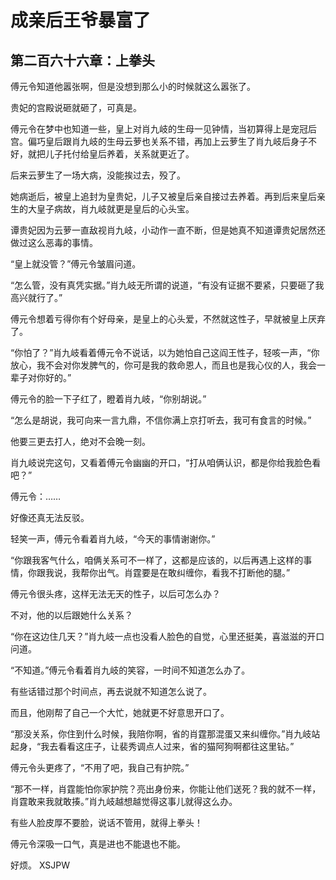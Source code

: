 # 成亲后王爷暴富了 
 ## 第二百六十六章：上拳头
  傅元令知道他嚣张啊，但是没想到那么小的时候就这么嚣张了。  
  
 贵妃的宫殿说砸就砸了，可真是。  
  
 傅元令在梦中也知道一些，皇上对肖九岐的生母一见钟情，当初算得上是宠冠后宫。偏巧皇后跟肖九岐的生母云萝也关系不错，再加上云萝生了肖九岐后身子不好，就把儿子托付给皇后养着，关系就更近了。  
  
 后来云萝生了一场大病，没能挨过去，殁了。  
  
 她病逝后，被皇上追封为皇贵妃，儿子又被皇后亲自接过去养着。再到后来皇后亲生的大皇子病故，肖九岐就更是皇后的心头宝。  
  
 谭贵妃因为云萝一直敌视肖九岐，小动作一直不断，但是她真不知道谭贵妃居然还做过这么恶毒的事情。  
  
 “皇上就没管？”傅元令皱眉问道。  
  
 “怎么管，没有真凭实据。”肖九岐无所谓的说道，“有没有证据不要紧，只要砸了我高兴就行了。”  
  
 傅元令想着亏得你有个好母亲，是皇上的心头爱，不然就这性子，早就被皇上厌弃了。  
  
 “你怕了？”肖九岐看着傅元令不说话，以为她怕自己这阎王性子，轻咳一声，“你放心，我不会对你发脾气的，你可是我的救命恩人，而且也是我心仪的人，我会一辈子对你好的。”  
  
 傅元令的脸一下子红了，瞪着肖九岐，“你别胡说。”  
  
 “怎么是胡说，我可向来一言九鼎，不信你满上京打听去，我可有食言的时候。”  
  
 他要三更去打人，绝对不会晚一刻。  
  
 肖九岐说完这句，又看着傅元令幽幽的开口，“打从咱俩认识，都是你给我脸色看吧？”  
  
 傅元令：……  
  
 好像还真无法反驳。  
  
 轻笑一声，傅元令看着肖九岐，“今天的事情谢谢你。”  
  
 “你跟我客气什么，咱俩关系可不一样了，这都是应该的，以后再遇上这样的事情，你跟我说，我帮你出气。肖霆要是在敢纠缠你，看我不打断他的腿。”  
  
 傅元令很头疼，这样无法无天的性子，以后可怎么办？  
  
 不对，他的以后跟她什么关系？  
  
 “你在这边住几天？”肖九岐一点也没看人脸色的自觉，心里还挺美，喜滋滋的开口问道。  
  
 “不知道。”傅元令看着肖九岐的笑容，一时间不知道怎么办了。  
  
 有些话错过那个时间点，再去说就不知道怎么说了。  
  
 而且，他刚帮了自己一个大忙，她就更不好意思开口了。  
  
 “那没关系，你住到什么时候，我陪你啊，省的肖霆那混蛋又来纠缠你。”肖九岐站起身，“我去看看这庄子，让裴秀调点人过来，省的猫阿狗啊都往这里钻。”  
  
 傅元令头更疼了，“不用了吧，我自己有护院。”  
  
 “那不一样，肖霆能怕你家护院？亮出身份来，你能让他们送死？我的就不一样，肖霆敢来我就敢揍。”肖九岐越想越觉得这事儿就得这么办。  
  
 有些人脸皮厚不要脸，说话不管用，就得上拳头！  
  
 傅元令深吸一口气，真是进也不能退也不能。  
  
 好烦。 
XSJPW